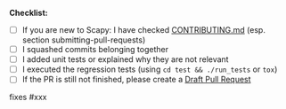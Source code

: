 <!-- This is just a checklist to guide you. You can remove it safely. -->

**Checklist:**

-   [ ] If you are new to Scapy: I have checked [CONTRIBUTING.md](https://github.com/secdev/scapy/blob/master/CONTRIBUTING.md) (esp. section submitting-pull-requests)
-   [ ] I squashed commits belonging together
-   [ ] I added unit tests or explained why they are not relevant
-   [ ] I executed the regression tests (using `cd test && ./run_tests` or `tox`)
-   [ ] If the PR is still not finished, please create a [Draft Pull Request](https://github.blog/2019-02-14-introducing-draft-pull-requests/)

<!-- brief description what this PR will do, e.g. fixes broken dissection of XXX -->

<!-- if required - short explanation why you fixed something in a way that may look more complicated as it actually is ->>

<!-- if required - outline impacts on other parts of the library -->

fixes #xxx <!-- (add issue number here if appropriate, else remove this line) -->
